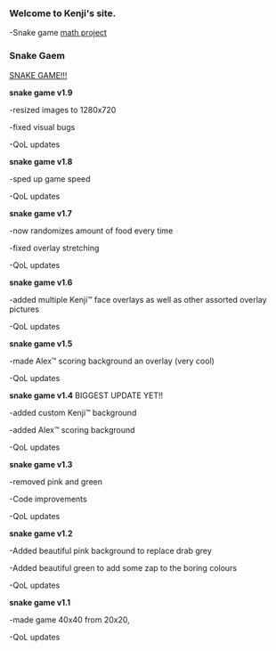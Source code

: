 ### Welcome to Kenji's site.
-Snake game
[math project](html)
### Snake Gaem
[SNAKE GAME!!!](snakegame.html)

<b>snake game v1.9</b>

-resized images to 1280x720

-fixed visual bugs

-QoL updates

<b>snake game v1.8</b>

-sped up game speed

-QoL updates

<b>snake game v1.7</b> 

-now randomizes amount of food every time

-fixed overlay stretching

-QoL updates

<b>snake game v1.6</b>

-added multiple Kenji™ face overlays as well as other assorted overlay pictures

-QoL updates

<b>snake game v1.5</b>
 
-made Alex™ scoring background an overlay (very cool)

-QoL updates

<b>snake game v1.4</b>
BIGGEST UPDATE YET!!

-added custom Kenji™ background

-added Alex™ scoring background

-QoL updates

<b>snake game v1.3</b>

-removed pink and green

-Code improvements

-QoL updates

<b>snake game v1.2</b>

-Added beautiful pink background to replace drab grey

-Added beautiful green to add some zap to the boring colours

-QoL updates


<b>snake game v1.1</b>

-made game 40x40 from 20x20,

-QoL updates
